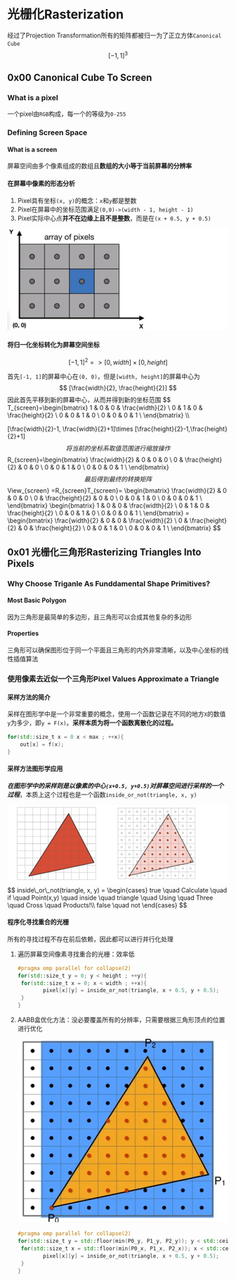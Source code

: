# 光栅化Rasterization

经过了Projection Transformation所有的矩阵都被归一为了正立方体`Canonical Cube`
$$
[-1, 1]^3
$$

## 0x00 Canonical Cube To Screen

### What is a pixel

一个pixel由`RGB`构成，每一个的等级为`0-255`

### Defining Screen Space

#### What is a screen

屏幕空间由多个像素组成的数组且**数组的大小等于当前屏幕的分辨率**

#### 在屏幕中像素的形态分析

1. Pixel具有坐标`(x, y)`的概念：`x`和`y`都是整数
2. Pixel在屏幕中的坐标范围满足`(0,0)->(width - 1, height - 1)`
3. Pixel实际中心点**并不在边缘上且不是整数**，而是在`(x + 0.5, y + 0.5)`

<img src="./assets/image-20241216194759200.png" alt="image-20241216194759200" style="zoom:80%;" />



#### 将归一化坐标转化为屏幕空间坐标

$$
[-1 , 1]^2=>[0, width]\times [0, height]
$$

首先`[-1, 1]`的屏幕中心在`(0, 0)`，但是`[width, height]`的屏幕中心为
$$
[\frac{width}{2}, \frac{height}{2}]
$$
因此首先平移到新的屏幕中心，从而并得到新的坐标范围
$$
T_{screen}=\begin{bmatrix} 
1 & 0 & 0 & \frac{width}{2} \\
0 & 1 & 0 & \frac{height}{2} \\
0 & 0 & 1 & 0 \\
0 & 0 & 0 & 1 \\
\end{bmatrix} \\\\

[\frac{width}{2}-1, \frac{width}{2}+1]\times [\frac{height}{2}-1,\frac{height}{2}+1]
$$
将当前的坐标系取值范围进行缩放操作
$$
R_{screen}=\begin{bmatrix} 
\frac{width}{2} & 0 & 0 & 0 \\
0 & \frac{height}{2} & 0 & 0 \\
0 & 0 & 1 & 0 \\
0 & 0 & 0 & 1 \\
\end{bmatrix}
$$
最后得到最终的转换矩阵
$$
View_{screen} =R_{screen}T_{screen}=
\begin{bmatrix} 
\frac{width}{2} & 0 & 0 & 0 \\
0 & \frac{height}{2} & 0 & 0 \\
0 & 0 & 1 & 0 \\
0 & 0 & 0 & 1 \\
\end{bmatrix}
\begin{bmatrix} 
1 & 0 & 0 & \frac{width}{2} \\
0 & 1 & 0 & \frac{height}{2} \\
0 & 0 & 1 & 0 \\
0 & 0 & 0 & 1 \\
\end{bmatrix} = 
\begin{bmatrix} 
\frac{width}{2} & 0 & 0 & \frac{width}{2} \\
0 & \frac{height}{2} & 0 & \frac{height}{2} \\
0 & 0 & 1 & 0 \\
0 & 0 & 0 & 1 \\
\end{bmatrix}
$$



## 0x01 光栅化三角形Rasterizing Triangles Into Pixels

### Why Choose Triganle As Funddamental Shape Primitives?

#### Most Basic Polygon

因为三角形是最简单的多边形，且三角形可以合成其他复杂的多边形

#### Properties

三角形可以确保图形位于同一个平面且三角形的内外非常清晰，以及中心坐标的线性插值算法



### 使用像素去近似一个三角形Pixel Values Approximate a Triangle

#### 采样方法的简介

采样在图形学中是一个非常重要的概念，使用一个函数记录在不同的地方`X`的数值`y`为多少，即`y = F(x)`。**采样本质为将一个函数离散化的过程。**

```c++
for(std::size_t x = 0 x < max ; ++x){
    out[x] = f(x);
}
```



#### 采样方法图形学应用

***在图形学中的采样则是以像素的中心`(x+0.5, y+0.5)`对屏幕空间进行采样的一个过程***，本质上这个过程也是一个函数`inside_or_not(triangle, x, y)`

<img src="./assets/sample.png" alt="sample" style="zoom:80%;" />
$$
inside\_or\_not(triangle, x, y) = 
\begin{cases}
true \quad Calculate \quad if \quad Point(x,y) \quad inside \quad triangle \quad Using \quad Three \quad Cross \quad Products!\\ 
false \quad not 
\end{cases}
$$



#### 程序化寻找重合的光栅

所有的寻找过程不存在前后依赖，因此都可以进行并行化处理

1. 遍历屏幕空间像素寻找重合的光栅：效率低

   ```c++
   #pragma omp parallel for collapse(2)
   for(std::size_t y = 0; y < height ; ++y){
   	for(std::size_t x = 0; x < width ; ++x){
           pixel[x][y] = inside_or_not(triangle, x + 0.5, y + 0.5);
   	}
   }
   ```

2. AABB盒优化方法：没必要覆盖所有的分辨率，只需要根据三角形顶点的位置进行优化

   <img src="./assets/image-20241216212338482.png" alt="image-20241216212338482" style="zoom: 67%;" />

   ```c++
   #pragma omp parallel for collapse(2)
   for(std::size_t y = std::floor(min(P0_y, P1_y, P2_y)); y < std::ceil(max(P0_y, P1_y, P2_y)) ; ++y){
   	for(std::size_t x = std::floor(min(P0_x, P1_x, P2_x)); x < std::ceil(max(P0_x, P1_x, P2_x)) ; ++x){
           pixel[x][y] = inside_or_not(triangle, x + 0.5, y + 0.5);
   	}
   }
   ```
